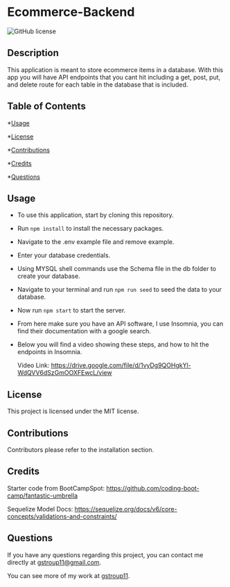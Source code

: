 # Ecommerce-Backend
 ![GitHub license](https://img.shields.io/badge/license-MIT-blue.svg)

  ## Description

  This application is meant to store ecommerce items in a database.  With this app you will have API endpoints that you cant hit including a get, post, put, and delete route for each table in the database that is included. 

  ## Table of Contents

  *[Usage](#usage)

  *[License](#license)

  *[Contributions](#contributions)

  *[Credits](#credits)

  *[Questions](#questions)
  
  ## Usage

* To use this application, start by cloning this repository.
* Run ```npm install``` to install the necessary packages.
* Navigate to the .env example file and remove example.
* Enter your database credentials.
* Using MYSQL shell commands use the Schema file in the db folder to create your database.
* Navigate to your terminal and run ```npm run seed``` to seed the data to your database.
* Now run ```npm start``` to start the server.
* From here make sure you have an API software, I use Insomnia, you can find their documentation with a google search.
* Below you will find a video showing these steps, and how to hit the endpoints in Insomnia.

  Video Link:  https://drive.google.com/file/d/1vyDg9QOHgkYl-WdQVV6dSzGmOOXFEwcL/view

 ## License

  This project is licensed under the MIT license.

 ## Contributions

  Contributors please refer to the installation section.

  ## Credits

  Starter code from BootCampSpot: https://github.com/coding-boot-camp/fantastic-umbrella
  
  Sequelize Model Docs: https://sequelize.org/docs/v6/core-concepts/validations-and-constraints/
  
  ## Questions

  If you have any questions regarding this project, you can contact me directly at gstroup11@gmail.com.

  You can see more of my work at [gstroup11](https://github.com/gstroup11/).

